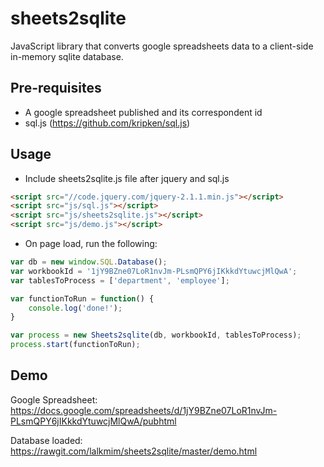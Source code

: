 sheets2sqlite
=============

JavaScript library that converts google spreadsheets data to a client-side in-memory sqlite database.

Pre-requisites
--------------

- A google spreadsheet published and its correspondent id
- sql.js (https://github.com/kripken/sql.js)

Usage
-----

- Include sheets2sqlite.js file after jquery and sql.js

```HTML
<script src="//code.jquery.com/jquery-2.1.1.min.js"></script>
<script src="js/sql.js"></script>
<script src="js/sheets2sqlite.js"></script>
<script src="js/demo.js"></script>
```


- On page load, run the following:

```Javascript
var db = new window.SQL.Database();
var workbookId = '1jY9BZne07LoR1nvJm-PLsmQPY6jIKkkdYtuwcjMlQwA';
var tablesToProcess = ['department', 'employee'];

var functionToRun = function() {
    console.log('done!');
}

var process = new Sheets2sqlite(db, workbookId, tablesToProcess);
process.start(functionToRun);
```

Demo
----

Google Spreadsheet: https://docs.google.com/spreadsheets/d/1jY9BZne07LoR1nvJm-PLsmQPY6jIKkkdYtuwcjMlQwA/pubhtml

Database loaded: https://rawgit.com/lalkmim/sheets2sqlite/master/demo.html